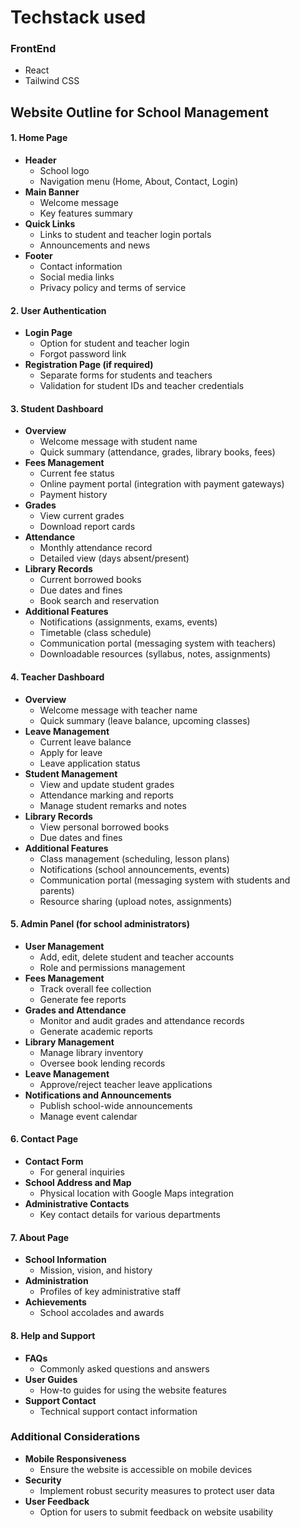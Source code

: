 # **Techstack used**

### FrontEnd
- React 
- Tailwind CSS


## **Website Outline for School Management**

#### **1. Home Page**
- **Header**
  - School logo
  - Navigation menu (Home, About, Contact, Login)
- **Main Banner**
  - Welcome message
  - Key features summary
- **Quick Links**
  - Links to student and teacher login portals
  - Announcements and news
- **Footer**
  - Contact information
  - Social media links
  - Privacy policy and terms of service

#### **2. User Authentication**
- **Login Page**
  - Option for student and teacher login
  - Forgot password link
- **Registration Page (if required)**
  - Separate forms for students and teachers
  - Validation for student IDs and teacher credentials

#### **3. Student Dashboard**
- **Overview**
  - Welcome message with student name
  - Quick summary (attendance, grades, library books, fees)
- **Fees Management**
  - Current fee status
  - Online payment portal (integration with payment gateways)
  - Payment history
- **Grades**
  - View current grades
  - Download report cards
- **Attendance**
  - Monthly attendance record
  - Detailed view (days absent/present)
- **Library Records**
  - Current borrowed books
  - Due dates and fines
  - Book search and reservation
- **Additional Features**
  - Notifications (assignments, exams, events)
  - Timetable (class schedule)
  - Communication portal (messaging system with teachers)
  - Downloadable resources (syllabus, notes, assignments)

#### **4. Teacher Dashboard**
- **Overview**
  - Welcome message with teacher name
  - Quick summary (leave balance, upcoming classes)
- **Leave Management**
  - Current leave balance
  - Apply for leave
  - Leave application status
- **Student Management**
  - View and update student grades
  - Attendance marking and reports
  - Manage student remarks and notes
- **Library Records**
  - View personal borrowed books
  - Due dates and fines
- **Additional Features**
  - Class management (scheduling, lesson plans)
  - Notifications (school announcements, events)
  - Communication portal (messaging system with students and parents)
  - Resource sharing (upload notes, assignments)

#### **5. Admin Panel (for school administrators)**
- **User Management**
  - Add, edit, delete student and teacher accounts
  - Role and permissions management
- **Fees Management**
  - Track overall fee collection
  - Generate fee reports
- **Grades and Attendance**
  - Monitor and audit grades and attendance records
  - Generate academic reports
- **Library Management**
  - Manage library inventory
  - Oversee book lending records
- **Leave Management**
  - Approve/reject teacher leave applications
- **Notifications and Announcements**
  - Publish school-wide announcements
  - Manage event calendar

#### **6. Contact Page**
- **Contact Form**
  - For general inquiries
- **School Address and Map**
  - Physical location with Google Maps integration
- **Administrative Contacts**
  - Key contact details for various departments

#### **7. About Page**
- **School Information**
  - Mission, vision, and history
- **Administration**
  - Profiles of key administrative staff
- **Achievements**
  - School accolades and awards

#### **8. Help and Support**
- **FAQs**
  - Commonly asked questions and answers
- **User Guides**
  - How-to guides for using the website features
- **Support Contact**
  - Technical support contact information

### **Additional Considerations**
- **Mobile Responsiveness**
  - Ensure the website is accessible on mobile devices
- **Security**
  - Implement robust security measures to protect user data
- **User Feedback**
  - Option for users to submit feedback on website usability


